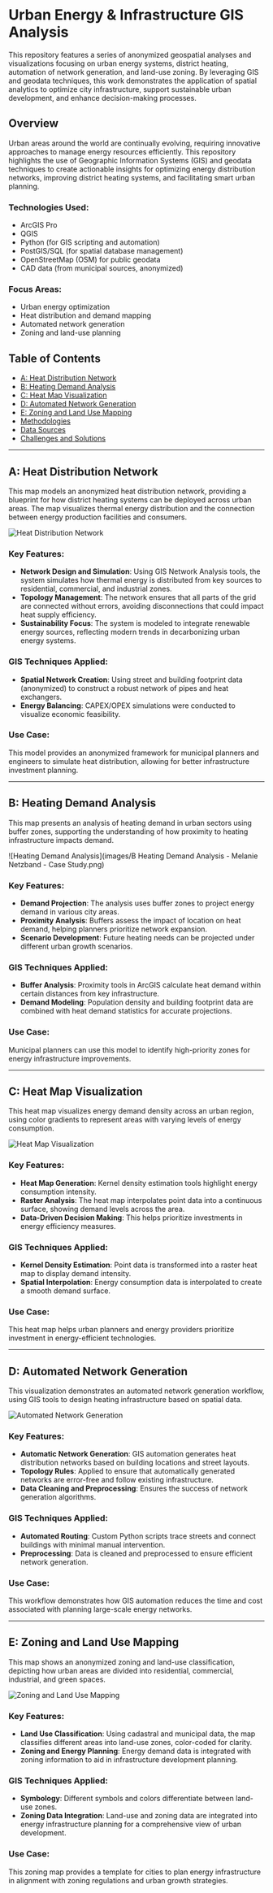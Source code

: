 # Urban Energy & Infrastructure GIS Analysis

This repository features a series of anonymized geospatial analyses and visualizations focusing on urban energy systems, district heating, automation of network generation, and land-use zoning. By leveraging GIS and geodata techniques, this work demonstrates the application of spatial analytics to optimize city infrastructure, support sustainable urban development, and enhance decision-making processes.

## Overview

Urban areas around the world are continually evolving, requiring innovative approaches to manage energy resources efficiently. This repository highlights the use of Geographic Information Systems (GIS) and geodata techniques to create actionable insights for optimizing energy distribution networks, improving district heating systems, and facilitating smart urban planning.

### Technologies Used:
- ArcGIS Pro
- QGIS
- Python (for GIS scripting and automation)
- PostGIS/SQL (for spatial database management)
- OpenStreetMap (OSM) for public geodata
- CAD data (from municipal sources, anonymized)

### Focus Areas:
- Urban energy optimization
- Heat distribution and demand mapping
- Automated network generation
- Zoning and land-use planning

## Table of Contents
- [A: Heat Distribution Network](#a-heat-distribution-network)
- [B: Heating Demand Analysis](#b-heating-demand-analysis)
- [C: Heat Map Visualization](#c-heat-map-visualization)
- [D: Automated Network Generation](#d-automated-network-generation)
- [E: Zoning and Land Use Mapping](#e-zoning-and-land-use-mapping)
- [Methodologies](#methodologies)
- [Data Sources](#data-sources)
- [Challenges and Solutions](#challenges-and-solutions)

---

## A: Heat Distribution Network

This map models an anonymized heat distribution network, providing a blueprint for how district heating systems can be deployed across urban areas. The map visualizes thermal energy distribution and the connection between energy production facilities and consumers.

![Heat Distribution Network](images/heat_distribution_network.png)

### Key Features:
- **Network Design and Simulation**: Using GIS Network Analysis tools, the system simulates how thermal energy is distributed from key sources to residential, commercial, and industrial zones.
- **Topology Management**: The network ensures that all parts of the grid are connected without errors, avoiding disconnections that could impact heat supply efficiency.
- **Sustainability Focus**: The system is modeled to integrate renewable energy sources, reflecting modern trends in decarbonizing urban energy systems.

### GIS Techniques Applied:
- **Spatial Network Creation**: Using street and building footprint data (anonymized) to construct a robust network of pipes and heat exchangers.
- **Energy Balancing**: CAPEX/OPEX simulations were conducted to visualize economic feasibility.

### Use Case:
This model provides an anonymized framework for municipal planners and engineers to simulate heat distribution, allowing for better infrastructure investment planning.

---

## B: Heating Demand Analysis

This map presents an analysis of heating demand in urban sectors using buffer zones, supporting the understanding of how proximity to heating infrastructure impacts demand.

![Heating Demand Analysis](images/B Heating Demand Analysis - Melanie Netzband - Case Study.png)

### Key Features:
- **Demand Projection**: The analysis uses buffer zones to project energy demand in various city areas.
- **Proximity Analysis**: Buffers assess the impact of location on heat demand, helping planners prioritize network expansion.
- **Scenario Development**: Future heating needs can be projected under different urban growth scenarios.

### GIS Techniques Applied:
- **Buffer Analysis**: Proximity tools in ArcGIS calculate heat demand within certain distances from key infrastructure.
- **Demand Modeling**: Population density and building footprint data are combined with heat demand statistics for accurate projections.

### Use Case:
Municipal planners can use this model to identify high-priority zones for energy infrastructure improvements.

---

## C: Heat Map Visualization

This heat map visualizes energy demand density across an urban region, using color gradients to represent areas with varying levels of energy consumption.

![Heat Map Visualization](images/heat_map_visualization.png)

### Key Features:
- **Heat Map Generation**: Kernel density estimation tools highlight energy consumption intensity.
- **Raster Analysis**: The heat map interpolates point data into a continuous surface, showing demand levels across the area.
- **Data-Driven Decision Making**: This helps prioritize investments in energy efficiency measures.

### GIS Techniques Applied:
- **Kernel Density Estimation**: Point data is transformed into a raster heat map to display demand intensity.
- **Spatial Interpolation**: Energy consumption data is interpolated to create a smooth demand surface.

### Use Case:
This heat map helps urban planners and energy providers prioritize investment in energy-efficient technologies.

---

## D: Automated Network Generation

This visualization demonstrates an automated network generation workflow, using GIS tools to design heating infrastructure based on spatial data.

![Automated Network Generation](images/automated_network_generation.png)

### Key Features:
- **Automatic Network Generation**: GIS automation generates heat distribution networks based on building locations and street layouts.
- **Topology Rules**: Applied to ensure that automatically generated networks are error-free and follow existing infrastructure.
- **Data Cleaning and Preprocessing**: Ensures the success of network generation algorithms.

### GIS Techniques Applied:
- **Automated Routing**: Custom Python scripts trace streets and connect buildings with minimal manual intervention.
- **Preprocessing**: Data is cleaned and preprocessed to ensure efficient network generation.

### Use Case:
This workflow demonstrates how GIS automation reduces the time and cost associated with planning large-scale energy networks.

---

## E: Zoning and Land Use Mapping

This map shows an anonymized zoning and land-use classification, depicting how urban areas are divided into residential, commercial, industrial, and green spaces.

![Zoning and Land Use Mapping](images/zoning_land_use_mapping.png)

### Key Features:
- **Land Use Classification**: Using cadastral and municipal data, the map classifies different areas into land-use zones, color-coded for clarity.
- **Zoning and Energy Planning**: Energy demand data is integrated with zoning information to aid in infrastructure development planning.

### GIS Techniques Applied:
- **Symbology**: Different symbols and colors differentiate between land-use zones.
- **Zoning Data Integration**: Land-use and zoning data are integrated into energy infrastructure planning for a comprehensive view of urban development.

### Use Case:
This zoning map provides a template for cities to plan energy infrastructure in alignment with zoning regulations and urban growth strategies.
